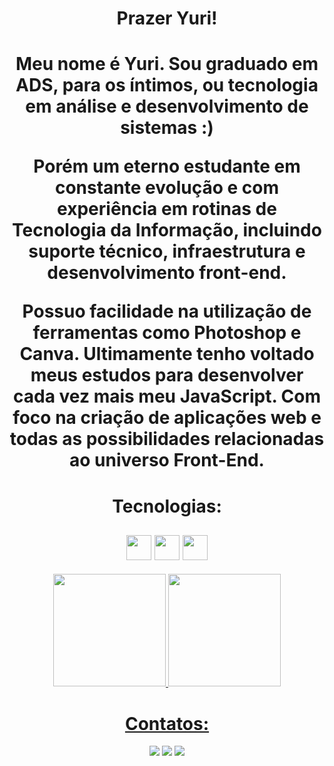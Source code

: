 <h1 align="center">Prazer Yuri!</h1>

<h1 align="center">
Meu nome é Yuri. Sou graduado em ADS, para os íntimos, ou tecnologia em análise e desenvolvimento de sistemas :)

Porém um eterno estudante em constante evolução e com experiência em rotinas de Tecnologia da Informação, incluindo suporte técnico, infraestrutura e desenvolvimento front-end.

Possuo facilidade na utilização de ferramentas como Photoshop e Canva. Ultimamente tenho voltado meus estudos para desenvolver cada vez mais meu JavaScript. Com foco na criação de aplicações web e todas as possibilidades relacionadas ao universo Front-End.
</h1>

<h1 align="center">Tecnologias: </h1>

 <h2 align="center">
 <img src="https://cdn.jsdelivr.net/gh/devicons/devicon@latest/icons/html5/html5-original-wordmark.svg" width="40" height="40"/> <img src="https://cdn.jsdelivr.net/gh/devicons/devicon@latest/icons/css3/css3-original-wordmark.svg" width="40" height="40"/> <img src="https://cdn.jsdelivr.net/gh/devicons/devicon@latest/icons/javascript/javascript-plain.svg" width="40" height="40"/>
</h2>

          
          
          

<div align="center">
<a href="https://github.com/yuri-santos00/">
<img loading="lazy" height="180em" src="https://github-readme-stats.vercel.app/api/top-langs/?username=YuriSantos00&layout=compact&langs_count=7&theme=dracula"/>
<img loading="lazy" height="180em" src="https://github-readme-stats.vercel.app/api?username=YuriSantos00&show_icons=true&theme=dracula&include_all_commits=true&count_private=true"/>
</div>

<h1 align="center">Contatos: </h1>

<div align="center">

<a href="https://www.instagram.com/yurisantos00_" target="_blank"><img loading="lazy" src="https://img.shields.io/badge/-Instagram-%23E4405F?style=for-the-badge&logo=instagram&logoColor=white" target="_blank"></a>
<a href = "mailto:lousantos.ti@gmail.com"><img loading="lazy" src="https://img.shields.io/badge/Gmail-D14836?style=for-the-badge&logo=gmail&logoColor=white" target="_blank"></a>
<a href="https://www.linkedin.com/in/yuri-santos00/" target="_blank"><img loading="lazy" src="https://img.shields.io/badge/-LinkedIn-%230077B5?style=for-the-badge&logo=linkedin&logoColor=white" target="_blank"></a>   
</div>

